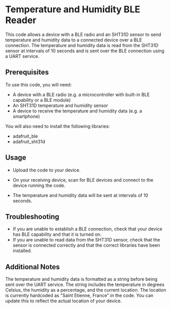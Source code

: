 # Temperature and Humidity BLE Reader
This code allows a device with a BLE radio and an SHT31D sensor to send temperature and humidity data to a connected device over a BLE connection. The temperature and humidity data is read from the SHT31D sensor at intervals of 10 seconds and is sent over the BLE connection using a UART service.

## Prerequisites
To use this code, you will need:

- A device with a BLE radio (e.g. a microcontroller with built-in BLE capability or a BLE module)
- An SHT31D temperature and humidity sensor
- A device to receive the temperature and humidity data (e.g. a smartphone)

You will also need to install the following libraries:
- adafruit_ble
- adafruit_sht31d
  
## Usage


- Upload the code to your device.

- On your receiving device, scan for BLE devices and connect to the device running the code.
- The temperature and humidity data will be sent at intervals of 10 seconds.
  
## Troubleshooting
- If you are unable to establish a BLE connection, check that your device has BLE capability and that it is turned on.
- If you are unable to read data from the SHT31D sensor, check that the sensor is connected correctly and that the correct libraries have been installed.
  
## Additional Notes
The temperature and humidity data is formatted as a string before being sent over the UART service. The string includes the temperature in degrees Celsius, the humidity as a percentage, and the current location. The location is currently hardcoded as "Saint Etienne, France" in the code. You can update this to reflect the actual location of your device.